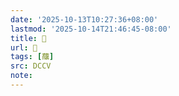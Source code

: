 ```yaml
---
date: '2025-10-13T10:27:36+08:00'
lastmod: '2025-10-14T21:46:45-08:00'
title: 􄶃
url: 􄶃
tags: [䖆]
src: DCCV
note:
---
```

